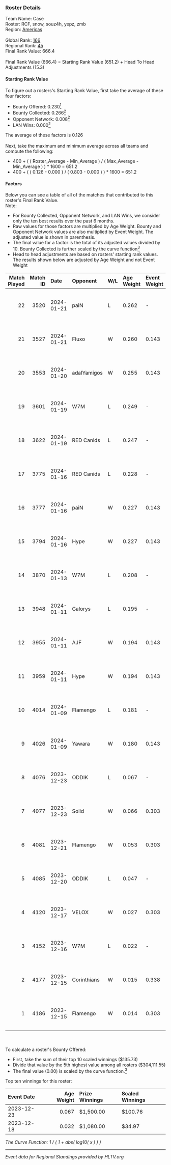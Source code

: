 ### Roster Details<br />
Team Name: Case<br />
Roster: RCF, snow, souz4h, yepz, zmb<br />
Region: [Americas]( ../standings_americas.md)<br />
<br />
Global Rank: [166](../standings_global.md)<br />
Regional Rank: [45]( ../standings_americas.md)<br />
Final Rank Value:  666.4<br />
<br />
Final Rank Value (666.4) = Starting Rank Value (651.2) + Head To Head Adjustments (15.3)<br />

#### Starting Rank Value<br />
To figure out a rosters's Starting Rank Value, first take the average of these four factors:<br />
- Bounty Offered: 0.230[<sup>1</sup>](#table2)
- Bounty Collected: 0.266[<sup>2</sup>](#table1)
- Opponent Network: 0.008[<sup>2</sup>](#table1)
- LAN Wins: 0.000[<sup>2</sup>](#table1)

The average of these factors is 0.126<br />
<br />
Next, take the maximum and minimum average across all teams and compute the following:<br />
- 400 + ( ( Roster_Average - Min_Average ) / ( Max_Average - Min_Average ) ) * 1600 = 651.2
- 400 + ( ( 0.126 - 0.000 ) / ( 0.803 - 0.000 ) ) * 1600 = 651.2


#### Factors<br />
Below you can see a table of all of the matches that contributed to this roster's Final Rank Value.<br />
Note:<br />

- For Bounty Collected, Opponent Network, and LAN Wins, we consider only the ten best results over the past 6 months.
- Raw values for those factors are multiplied by Age Weight. Bounty and Opponent Network values are also multiplied by Event Weight. The adjusted value is shown in parenthesis.
- The final value for a factor is the total of its adjusted values divided by 10. Bounty Collected is further scaled by the curve function[<sup>3</sup>](#curveFunction)
- Head to head adjustments are based on rosters' starting rank values. The results shown below are adjusted by Age Weight and not Event Weight
<span id="table1"></span><br />


| Match Played | Match ID | Date       | Opponent    | W/L | Age Weight | Event Weight | Bounty Collected | Opponent Network | LAN Wins  | H2H Adj. | Roster                       |
| -: | -: | :- | :- | :- | :- | :- | :- | :- | :- | -: | :- |
|           22 |     3520 | 2024-01-21 | paiN        | L   | 0.262      | -            | -                | -                | -         |    -0.04 | RCF, snow, souz4h, yepz, zmb |
|           21 |     3527 | 2024-01-21 | Fluxo       | W   | 0.260      | 0.143        | 0.064 (0.002)    | 0.670 (0.025)    | 0 (0.000) |     7.06 | RCF, snow, souz4h, yepz, zmb |
|           20 |     3553 | 2024-01-20 | adalYamigos | W   | 0.255      | 0.143        | 0.000 (0.000)    | 0.212 (0.008)    | 0 (0.000) |     3.95 | RCF, snow, souz4h, yepz, zmb |
|           19 |     3601 | 2024-01-19 | W7M         | L   | 0.249      | -            | -                | -                | -         |    -2.44 | RCF, snow, souz4h, yepz, zmb |
|           18 |     3622 | 2024-01-19 | RED Canids  | L   | 0.247      | -            | -                | -                | -         |    -0.71 | RCF, snow, souz4h, yepz, zmb |
|           17 |     3775 | 2024-01-16 | RED Canids  | L   | 0.228      | -            | -                | -                | -         |    -0.65 | RCF, snow, souz4h, yepz, zmb |
|           16 |     3777 | 2024-01-16 | paiN        | W   | 0.227      | 0.143        | 0.437 (0.014)    | 0.877 (0.028)    | 0 (0.000) |     7.13 | RCF, snow, souz4h, yepz, zmb |
|           15 |     3794 | 2024-01-16 | Hype        | W   | 0.227      | 0.143        | 0.000 (0.000)    | -                | 0 (0.000) |     1.40 | RCF, snow, souz4h, yepz, zmb |
|           14 |     3870 | 2024-01-13 | W7M         | L   | 0.208      | -            | -                | -                | -         |    -2.01 | RCF, snow, souz4h, yepz, zmb |
|           13 |     3948 | 2024-01-11 | Galorys     | L   | 0.195      | -            | -                | -                | -         |    -1.36 | RCF, snow, souz4h, yepz, zmb |
|           12 |     3955 | 2024-01-11 | AJF         | W   | 0.194      | 0.143        | 0.000 (0.000)    | 0.008 (0.000)    | 0 (0.000) |     1.81 | RCF, snow, souz4h, yepz, zmb |
|           11 |     3959 | 2024-01-11 | Hype        | W   | 0.194      | 0.143        | 0.000 (0.000)    | -                | 0 (0.000) |     1.20 | RCF, snow, souz4h, yepz, zmb |
|           10 |     4014 | 2024-01-09 | Flamengo    | L   | 0.181      | -            | -                | -                | -         |    -3.89 | RCF, snow, souz4h, yepz, zmb |
|            9 |     4026 | 2024-01-09 | Yawara      | W   | 0.180      | 0.143        | 0.000 (0.000)    | 0.024 (0.001)    | 0 (0.000) |     1.76 | RCF, snow, souz4h, yepz, zmb |
|            8 |     4076 | 2023-12-23 | ODDIK       | L   | 0.067      | -            | -                | -                | -         |    -0.31 | RCF, snow, souz4h, yepz, zmb |
|            7 |     4077 | 2023-12-23 | Solid       | W   | 0.066      | 0.303        | 0.055 (0.001)    | 0.604 (0.012)    | 0 (0.000) |     1.70 | RCF, snow, souz4h, yepz, zmb |
|            6 |     4081 | 2023-12-21 | Flamengo    | W   | 0.053      | 0.303        | 0.000 (0.000)    | 0.051 (0.001)    | 0 (0.000) |     0.54 | RCF, snow, souz4h, yepz, zmb |
|            5 |     4085 | 2023-12-20 | ODDIK       | L   | 0.047      | -            | -                | -                | -         |    -0.21 | RCF, snow, souz4h, yepz, zmb |
|            4 |     4120 | 2023-12-17 | VELOX       | W   | 0.027      | 0.303        | -                | 0.001 (0.000)    | 0 (0.000) |     0.17 | RCF, snow, souz4h, yepz, zmb |
|            3 |     4152 | 2023-12-16 | W7M         | L   | 0.022      | -            | -                | -                | -         |    -0.21 | RCF, snow, souz4h, yepz, zmb |
|            2 |     4177 | 2023-12-15 | Corinthians | W   | 0.015      | 0.338        | 0.000 (0.000)    | 0.218 (0.001)    | -         |     0.26 | RCF, snow, souz4h, yepz, zmb |
|            1 |     4186 | 2023-12-15 | Flamengo    | W   | 0.014      | 0.303        | -                | 0.051 (0.000)    | -         |     0.14 | RCF, snow, souz4h, yepz, zmb |

<br />
<span id="table2"></span><br />
To calculate a roster's Bounty Offered:<br />

- First, take the sum of their top 10 scaled winnings ($135.73)
- Divide that value by the 5th highest value among all rosters ($304,111.55)
- The final value (0.00) is scaled by the curve function.[<sup>3</sup>](#curveFunction)

Top ten winnings for this roster:<br />

| Event Date | Age Weight | Prize Winnings | Scaled Winnings |
| :- | -: | :- | :- |
| 2023-12-23 |      0.067 | $1,500.00      | $100.76         |
| 2023-12-18 |      0.032 | $1,080.00      | $34.97          |


<span id="curveFunction"></span>_The Curve Function: 1 / ( 1 + abs( log10( x ) ) )_<br />

---
_Event data for Regional Standings provided by HLTV.org_<br />
